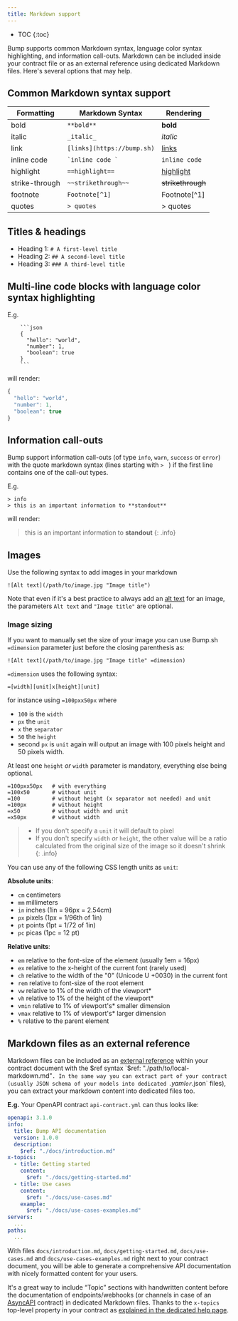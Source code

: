 ```yaml
---
title: Markdown support
---
```


- TOC
{:toc}

Bump supports common Markdown syntax, language color syntax highlighting, and information call-outs. Markdown can be included inside your contract file or as an external reference using dedicated Markdown files. Here's several options that may help.

## Common Markdown syntax support

|Formatting|Markdown Syntax|Rendering|
|---|---|---|
|bold|`**bold**`|**bold**|
|italic|`_italic_`|_italic_|
|link|`[links](https://bump.sh)`|[links](https://bump.sh/)|
|inline code|`̀ inline code ̀`|`inline code`|
|highlight|`==highlight==`|[highlight](https://bump.sh/)|
|strike-through|`~~strikethrough~~`|~~strikethrough~~|
|footnote|`Footnote[^1]`|Footnote[^1]|
|quotes|`> quotes`| > quotes |

## Titles & headings

- Heading 1: `# A first-level title`
- Heading 2: `## A second-level title`
- Heading 3: `### A third-level title`

## Multi-line code blocks with language color syntax highlighting

E.g.

```undefined
    ```json
    {
      "hello": "world",
      "number": 1,
      "boolean": true
    }
    ```
```

will render:

```javascript
{
  "hello": "world",
  "number": 1,
  "boolean": true
}
```

## Information call-outs

Bump support information call-outs (of type `info`, `warn`, `success` or `error`) with the quote markdown syntax (lines starting with `> ` ) if the first line contains one of the call-out types.

E.g.

```undefined
> info
> this is an important information to **standout**
```

will render:

> this is an important information to **standout**
{: .info}

## Images

Use the following syntax to add images in your markdown
```
![Alt text](/path/to/image.jpg "Image title")
```

Note that even if it's a best practice to always add an [alt text](https://en.wikipedia.org/wiki/Alt_attribute#Usage) for an image, the parameters `Alt text` and `"Image title"` are optional.

### Image sizing

If you want to manually set the size of your image you can use Bump.sh `=dimension` parameter just before the closing parenthesis as:
```
![Alt text](/path/to/image.jpg "Image title" =dimension)
```

`=dimension` uses the following syntax:
```
=[width][unit]x[height][unit]
```

for instance using `=100pxx50px` where 
- `100` is the `width`
- `px` the `unit`
- `x` the `separator`
- `50` the `height`
- second `px` is `unit` again
will output an image with 100 pixels height and 50 pixels width.

At least one `height` *or* `width` parameter is mandatory, everything else being optional.

```
=100pxx50px   # with everything
=100x50       # without unit
=100          # without height (x separator not needed) and unit
=100px        # without height
=x50          # without width and unit
=x50px        # without width
```

> - If you don't specify a `unit` it will default to pixel
> - If you don't specify `width` *or* `height`, the other value will be a ratio calculated from the original size of the image so it doesn't shrink
{: .info}

You can use any of the following CSS length units as `unit`:

**Absolute units**:
- `cm` centimeters
- `mm` millimeters
- `in` inches (1in = 96px = 2.54cm)
- `px` pixels (1px = 1/96th of 1in)
- `pt` points (1pt = 1/72 of 1in)
- `pc` picas (1pc = 12 pt)

**Relative units**:
- `em` relative to the font-size of the element (usually 1em = 16px)
- `ex` relative to the x-height of the current font (rarely used)  
- `ch` relative to the width of the "0" (Unicode U +0030) in the current font
- `rem` relative to font-size of the root element   
- `vw` relative to 1% of the width of the viewport*  
- `vh` relative to 1% of the height of the viewport*   
- `vmin` relative to 1% of viewport's* smaller dimension   
- `vmax` relative to 1% of viewport's* larger dimension  
- `%` relative to the parent element

## Markdown files as an external reference

Markdown files can be included as an [external reference](../references) within your contract document with the $ref syntax `$ref: "./path/to/local-markdown.md"`. In the same way you can extract part of your contract (usually JSON schema of your models into dedicated `*.yaml` or `*.json` files), you can extract your markdown content into dedicated files too.

**E.g.** Your OpenAPI contract `api-contract.yml` can thus looks like:

```yaml
openapi: 3.1.0
info:
  title: Bump API documentation
  version: 1.0.0
  description:
    $ref: "./docs/introduction.md"
x-topics:
  - title: Getting started
    content:
      $ref: "./docs/getting-started.md"
  - title: Use cases
    content:
      $ref: "./docs/use-cases.md"
    example:
      $ref: "./docs/use-cases-examples.md"
servers:
  ...
paths:
  ...
```

With files `docs/introduction.md`, `docs/getting-started.md`, `docs/use-cases.md` and `docs/use-cases-examples.md` right next to your contract document, you will be able to generate a comprehensive API documentation with nicely formatted content for your users.

It's a great way to include “Topic” sections with handwritten content before the documentation of endpoints/webhooks (or channels in case of an [AsyncAPI](https://www.asyncapi.com/) contract) in dedicated Markdown files. Thanks to the `x-topics` top-level property in your contract as [explained in the dedicated help page](doc-topics).
